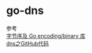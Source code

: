 # go-dns

参考  
[字节序及 Go encoding/binary 库](https://huangwenwei.com/blogs/endian-and-encoding-binary-package)  
[dns之GitHub代码](https://github.com/changjixiong/goNotes/tree/master/dnsnotes)